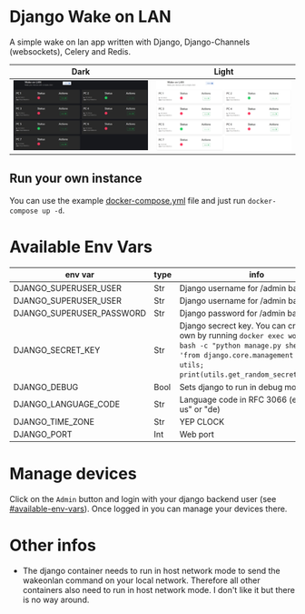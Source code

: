 # Django Wake on LAN

A simple wake on lan app written with Django, Django-Channels (websockets), Celery and Redis.

| Dark                 | Light                 |
| -------------------- | --------------------- |
| ![](assets/dark.jpg) | ![](assets/light.jpg) |

## Run your own instance

You can use the example [docker-compose.yml](docker-compose.yml) file and just run `docker-compose up -d`.

# Available Env Vars

| env var | type | info |
|-|-|-|
| DJANGO_SUPERUSER_USER | Str | Django username for /admin backend |
| DJANGO_SUPERUSER_USER | Str | Django username for /admin backend |
| DJANGO_SUPERUSER_PASSWORD | Str | Django password for /admin backend |
| DJANGO_SECRET_KEY | Str | Django secrect key. You can create your own by running `docker exec wol_django bash -c "python manage.py shell -c 'from django.core.management import utils; print(utils.get_random_secret_key())'"` |
| DJANGO_DEBUG | Bool | Sets django to run in debug mode |
| DJANGO_LANGUAGE_CODE | Str | Language code in RFC 3066 (e.g. "en-us" or "de) |
| DJANGO_TIME_ZONE | Str | YEP CLOCK |
| DJANGO_PORT | Int | Web port |

# Manage devices

Click on the `Admin` button and login with your django backend user (see [#available-env-vars](#available-env-vars)). Once logged in you can manage your devices there.

# Other infos

* The django container needs to run in host network mode to send the wakeonlan command on your local network. Therefore all other containers also need to run in host network mode. I don't like it but there is no way around.